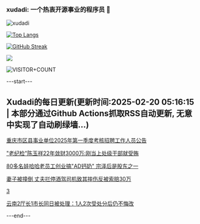 ### xudadi: 一个热衷开源事业的程序员 👋

![xudadi](https://github-readme-stats-git-masterorgs-github-readme-stats-team.vercel.app/api?username=xudadi)

[![Top Langs](https://github-readme-stats.vercel.app/api/top-langs/?username=xudadi)](https://github.com/anuraghazra/github-readme-stats)

[![GitHub Streak](https://streak-stats.demolab.com?user=xudadi&locale=zh_Hans)](https://git.io/streak-stats)

![](https://raw.githubusercontent.com/xudadi/xudadi/main/assets/github-contribution-grid-snake.svg)

![VISITOR+COUNT](https://komarev.com/ghpvc/?username=xudadi&label=VISITOR+COUNT)


---start---

## Xudadi的每日更新(更新时间:2025-02-20 05:16:15 | 本部分通过Github Actions抓取RSS自动更新, 无意中实现了自动刷绿墙...)

[重庆市区县事业单位2025年第一季度考核招聘工作人员公告](https://www.gongkaoleida.com/article/2293916)

["老纪检"陈玉祥22年敛财3000万:刚当上处级干部就受贿](https://m.163.com/news/article/JON5B6K905129QAF.html)

[80多名娃哈哈老员工创业搞"AD钙奶" 宗泽后是股东之一](https://m.163.com/news/article/JON378A1051492T3.html)

[妻子被撞倒 丈夫拦停酒驾司机致其摔伤反被索赔30万](https://m.163.com/news/article/JOMT6EEO0514R9OJ.html)

[3](https://m.163.com/touch/news/sub/domestic)

[云南2厅长1市长同日被处理：1人2次受处分后仍不悔改](https://m.163.com/news/article/JON29CER0530JPVV.html)

---end---
